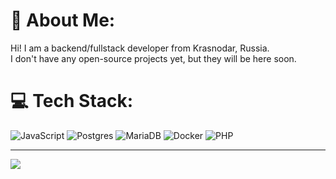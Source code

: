 # 💫 About Me:
Hi! I am a backend/fullstack developer from Krasnodar, Russia. <br>I don't have any open-source projects yet, but they will be here soon.


# 💻 Tech Stack:
![JavaScript](https://img.shields.io/badge/javascript-%23323330.svg?style=for-the-badge&logo=javascript&logoColor=%23F7DF1E) ![Postgres](https://img.shields.io/badge/postgres-%23316192.svg?style=for-the-badge&logo=postgresql&logoColor=white) ![MariaDB](https://img.shields.io/badge/MariaDB-003545?style=for-the-badge&logo=mariadb&logoColor=white) ![Docker](https://img.shields.io/badge/docker-%230db7ed.svg?style=for-the-badge&logo=docker&logoColor=white) ![PHP](https://img.shields.io/badge/php-%23777BB4.svg?style=for-the-badge&logo=php&logoColor=white)

---
[![](https://visitcount.itsvg.in/api?id=korsNaike&icon=0&color=12)](https://visitcount.itsvg.in)
